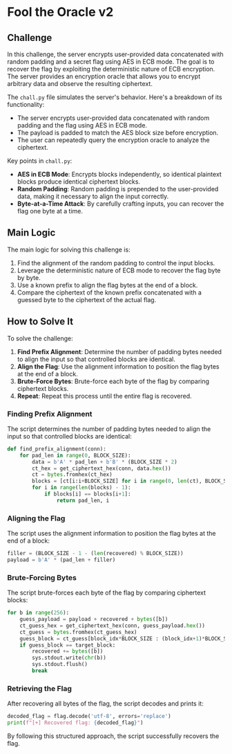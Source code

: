 # Fool the Oracle v2

## Challenge

In this challenge, the server encrypts user-provided data concatenated with random padding and a secret flag using AES in ECB mode. The goal is to recover the flag by exploiting the deterministic nature of ECB encryption. The server provides an encryption oracle that allows you to encrypt arbitrary data and observe the resulting ciphertext.

The `chall.py` file simulates the server's behavior. Here's a breakdown of its functionality:
- The server encrypts user-provided data concatenated with random padding and the flag using AES in ECB mode.
- The payload is padded to match the AES block size before encryption.
- The user can repeatedly query the encryption oracle to analyze the ciphertext.

Key points in `chall.py`:
- **AES in ECB Mode**: Encrypts blocks independently, so identical plaintext blocks produce identical ciphertext blocks.
- **Random Padding**: Random padding is prepended to the user-provided data, making it necessary to align the input correctly.
- **Byte-at-a-Time Attack**: By carefully crafting inputs, you can recover the flag one byte at a time.

## Main Logic

The main logic for solving this challenge is:
1. Find the alignment of the random padding to control the input blocks.
2. Leverage the deterministic nature of ECB mode to recover the flag byte by byte.
3. Use a known prefix to align the flag bytes at the end of a block.
4. Compare the ciphertext of the known prefix concatenated with a guessed byte to the ciphertext of the actual flag.

## How to Solve It

To solve the challenge:
1. **Find Prefix Alignment**: Determine the number of padding bytes needed to align the input so that controlled blocks are identical.
2. **Align the Flag**: Use the alignment information to position the flag bytes at the end of a block.
3. **Brute-Force Bytes**: Brute-force each byte of the flag by comparing ciphertext blocks.
4. **Repeat**: Repeat this process until the entire flag is recovered.

### Finding Prefix Alignment
The script determines the number of padding bytes needed to align the input so that controlled blocks are identical:
````python
def find_prefix_alignment(conn):
    for pad_len in range(0, BLOCK_SIZE):
        data = b'A' * pad_len + b'B' * (BLOCK_SIZE * 2)
        ct_hex = get_ciphertext_hex(conn, data.hex())
        ct = bytes.fromhex(ct_hex)
        blocks = [ct[i:i+BLOCK_SIZE] for i in range(0, len(ct), BLOCK_SIZE)]
        for i in range(len(blocks) - 1):
            if blocks[i] == blocks[i+1]:
                return pad_len, i
````

### Aligning the Flag
The script uses the alignment information to position the flag bytes at the end of a block:
````python
filler = (BLOCK_SIZE - 1 - (len(recovered) % BLOCK_SIZE))
payload = b'A' * (pad_len + filler)
````

### Brute-Forcing Bytes
The script brute-forces each byte of the flag by comparing ciphertext blocks:
````python
for b in range(256):
    guess_payload = payload + recovered + bytes([b])
    ct_guess_hex = get_ciphertext_hex(conn, guess_payload.hex())
    ct_guess = bytes.fromhex(ct_guess_hex)
    guess_block = ct_guess[block_idx*BLOCK_SIZE : (block_idx+1)*BLOCK_SIZE]
    if guess_block == target_block:
        recovered += bytes([b])
        sys.stdout.write(chr(b))
        sys.stdout.flush()
        break
````

### Retrieving the Flag
After recovering all bytes of the flag, the script decodes and prints it:
````python
decoded_flag = flag.decode('utf-8', errors='replace')
print(f"[+] Recovered flag: {decoded_flag}")
````

By following this structured approach, the script successfully recovers the flag.
